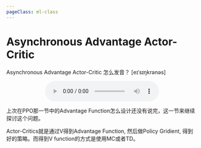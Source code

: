 ```yaml
---
pageClass: ml-class
---
```


<!--
 * @Description: 
 * @Author: Jack Huang
 * @Github: https://github.com/HuangJiaLian
 * @Date: 2019-09-19 10:13:01
 * @LastEditors: Jack Huang
 * @LastEditTime: 2019-09-21 10:08:03
 -->

# Asynchronous Advantage Actor-Critic

Asynchronous Advantage Actor-Critic 怎么发音？
[eɪˈsɪŋkrənəs]

<p align="center">
<audio ref='A3C' src="/images/ml/RL/A3C/A3C.mp3" controls loop preload></audio>
</p>


上次在PPO那一节中的Advantage Function怎么设计还没有说完，这一节来继续探讨这个问题。

Actor-Critics就是通过V得到Advantage Function, 然后做Policy Gridient, 得到好的策略。而得到V function的方式是使用MC或者TD。

<Livere/>